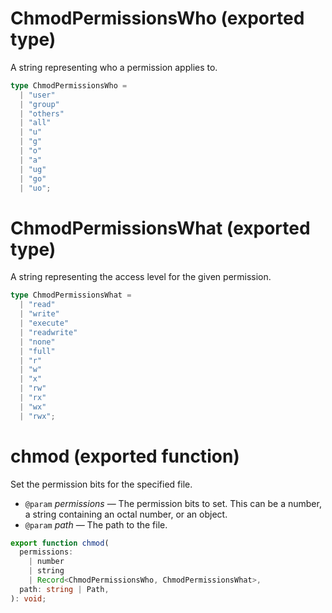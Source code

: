<!-- INPUT:
/** A string representing who a permission applies to. */
export type ChmodPermissionsWho =
  | "user"
  | "group"
  | "others"
  | "all"
  | "u"
  | "g"
  | "o"
  | "a"
  | "ug"
  | "go"
  | "uo";

/** A string representing the access level for the given permission. */
export type ChmodPermissionsWhat =
  | "read"
  | "write"
  | "execute"
  | "readwrite"
  | "none"
  | "full"
  | "r"
  | "w"
  | "x"
  | "rw"
  | "rx"
  | "wx"
  | "rwx";

/**
 * Set the permission bits for the specified file.
 *
 * @param permissions The permission bits to set. This can be a number, a string containing an octal number, or an object.
 * @param path The path to the file.
 */
export function chmod(
  permissions:
    | number
    | string
    | Record<ChmodPermissionsWho, ChmodPermissionsWhat>,
  path: string | Path
): void;

-->
# ChmodPermissionsWho (exported type)

A string representing who a permission applies to.

```ts
type ChmodPermissionsWho =
  | "user"
  | "group"
  | "others"
  | "all"
  | "u"
  | "g"
  | "o"
  | "a"
  | "ug"
  | "go"
  | "uo";
```

# ChmodPermissionsWhat (exported type)

A string representing the access level for the given permission.

```ts
type ChmodPermissionsWhat =
  | "read"
  | "write"
  | "execute"
  | "readwrite"
  | "none"
  | "full"
  | "r"
  | "w"
  | "x"
  | "rw"
  | "rx"
  | "wx"
  | "rwx";
```

# chmod (exported function)

Set the permission bits for the specified file.

- `@param` _permissions_ — The permission bits to set. This can be a number, a string containing an octal number, or an object.
- `@param` _path_ — The path to the file.

```ts
export function chmod(
  permissions:
    | number
    | string
    | Record<ChmodPermissionsWho, ChmodPermissionsWhat>,
  path: string | Path,
): void;
```

<!-- OUTPUT.frontmatter:
null
-->
<!-- OUTPUT.warnings:
[]
-->
